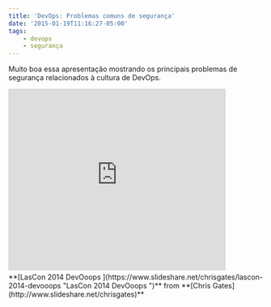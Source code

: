```yaml
---
title: 'DevOps: Problemas comuns de segurança'
date: '2015-01-19T11:16:27-05:00'
tags:
    - devops
    - segurança
---
```


Muito boa essa apresentação mostrando os principais problemas de segurança relacionados à cultura de DevOps.

<iframe allowfullscreen="" frameborder="0" height="356" loading="lazy" marginheight="0" marginwidth="0" scrolling="no" src="https://www.slideshare.net/slideshow/embed_code/key/qIJatoUU0Cpdg0" style="border:1px solid #CCC; border-width:1px; margin-bottom:5px; max-width: 100%;" width="427"> </iframe>

<div style="margin-bottom:5px">  **[LasCon 2014 DevOoops ](https://www.slideshare.net/chrisgates/lascon-2014-devooops "LasCon 2014 DevOoops ")**  from **[Chris Gates](http://www.slideshare.net/chrisgates)** </div>
